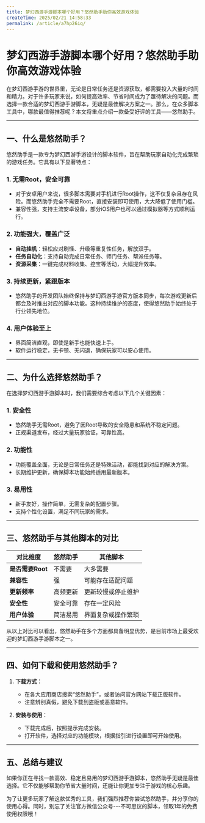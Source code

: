 ```yaml
---
title: 梦幻西游手游脚本哪个好用？悠然助手助你高效游戏体验
createTime: 2025/02/21 14:58:33
permalink: /article/a7hp26iq/
---
```


# 梦幻西游手游脚本哪个好用？悠然助手助你高效游戏体验

在梦幻西游手游的世界里，无论是日常任务还是资源获取，都需要投入大量的时间和精力。对于许多玩家来说，如何提高效率、节省时间成为了亟待解决的问题。而选择一款合适的梦幻西游手游脚本，无疑是最佳解决方案之一。那么，在众多脚本工具中，哪款最值得推荐呢？本文将重点介绍一款备受好评的工具——悠然助手。

---

## 一、什么是悠然助手？

悠然助手是一款专为梦幻西游手游设计的脚本软件，旨在帮助玩家自动化完成繁琐的游戏任务。它具有以下显著特点：

### 1. **无需Root，安全可靠**
- 对于安卓用户来说，很多脚本需要对手机进行Root操作，这不仅复杂且存在风险。而悠然助手完全不需要Root，直接安装即可使用，大大降低了使用门槛。
- 兼容性强，支持主流安卓设备，部分iOS用户也可以通过模拟器等方式顺利运行。

### 2. **功能强大，覆盖广泛**
- **自动挂机**：轻松应对刷怪、升级等重复性任务，解放双手。
- **任务自动化**：支持自动完成日常任务、师门任务、帮派任务等。
- **资源采集**：一键完成材料收集、挖宝等活动，大幅提升效率。

### 3. **持续更新，紧跟版本**
- 悠然助手的开发团队始终保持与梦幻西游手游官方版本同步，每次游戏更新后都会及时推出对应的脚本功能。这种持续维护的态度，使得悠然助手始终处于行业领先地位。

### 4. **用户体验至上**
- 界面简洁直观，即使是新手也能快速上手。
- 软件运行稳定，无卡顿、无闪退，确保玩家可以安心使用。

---

## 二、为什么选择悠然助手？

在选择梦幻西游手游脚本时，我们需要综合考虑以下几个关键因素：

### 1. **安全性**
- 悠然助手无需Root，避免了因Root导致的安全隐患和系统不稳定问题。
- 正规渠道发布，经过大量玩家验证，可靠性高。

### 2. **功能性**
- 功能覆盖全面，无论是日常任务还是特殊活动，都能找到对应的解决方案。
- 长期维护更新，确保脚本功能始终适用最新版本。

### 3. **易用性**
- 新手友好，操作简单，无需复杂的配置步骤。
- 支持个性化设置，满足不同玩家的需求。

---

## 三、悠然助手与其他脚本的对比

| **对比维度**       | **悠然助手**                     | **其他脚本**                      |
|--------------------|--------------------------------|----------------------------------|
| **是否需要Root**   | 不需要                         | 大多需要                        |
| **兼容性**         | 强                             | 可能存在适配问题                 |
| **更新频率**       | 高频更新                       | 更新较慢或停止维护               |
| **安全性**         | 安全可靠                       | 存在一定风险                     |
| **用户体验**       | 简洁易用                       | 界面复杂或操作繁琐               |

从以上对比可以看出，悠然助手在多个方面都具备明显优势，是目前市场上最受欢迎的梦幻西游手游脚本之一。

---

## 四、如何下载和使用悠然助手？

1. **下载方式**：
   - 在各大应用商店搜索“悠然助手”，或者访问官方网站下载正版软件。
   - 注意辨别真假，避免下载到盗版或恶意软件。

2. **安装与使用**：
   - 下载完成后，按照提示完成安装。
   - 打开软件，选择对应的功能模块，根据指引进行设置即可开始使用。

---

## 五、总结与建议

如果你正在寻找一款高效、稳定且易用的梦幻西游手游脚本，悠然助手无疑是最佳选择。它不仅能够帮助你节省大量时间，还能让你更加专注于游戏的核心乐趣。

为了让更多玩家了解这款优秀的工具，我们强烈推荐你尝试悠然助手，并分享你的使用心得。同时，别忘了关注官方微信公众号---不可思议的脚本，领取1年的免费使用权限哦！